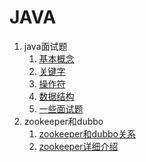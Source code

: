 ﻿# JAVA

 1. java面试题
    1. [基本概念](./interview/1.md)
    2. [关键字](./interview/2.md)
    3. [操作符](./interview/3.md)
    4. [数据结构](./interview/4.md)
    5. [一些面试题](./interview/5.md)
 2. zookeeper和dubbo
    1. [zookeeper和dubbo关系](zk.md)
    2. [zookeeper详细介绍](http://mp.weixin.qq.com/s?__biz=MzI4OTU3ODk3NQ==&mid=2247484252&idx=1&sn=50241242b7e02695474e49d092339ac1&chksm=ec2c49ecdb5bc0fa839f49eee59607b7fdd52eb637b145ad08a32da7b197cb9c71e77c558198&mpshare=1&scene=23&srcid=0803g3OT8RX5S4Skm7srlanW#rd)

